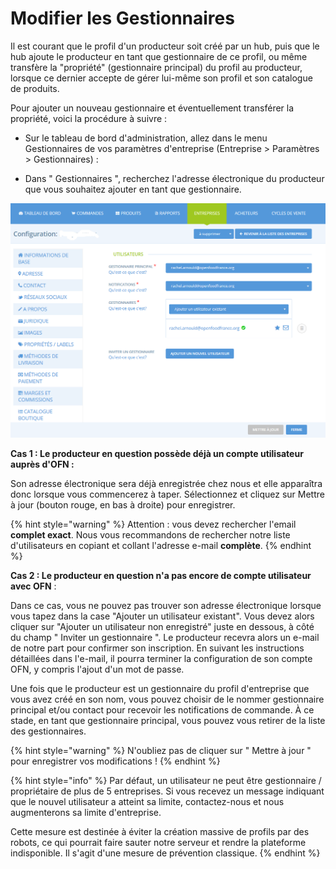# Modifier les Gestionnaires

Il est courant que le profil d'un producteur soit créé par un hub, puis que le hub ajoute le producteur en tant que gestionnaire de ce profil, ou même transfère la "propriété" (gestionnaire principal) du profil au producteur, lorsque ce dernier accepte de gérer lui-même son profil et son catalogue de produits.&#x20;

Pour ajouter un nouveau gestionnaire et éventuellement transférer la propriété, voici la procédure à suivre :

*   Sur le tableau de bord d'administration, allez dans le menu Gestionnaires de vos paramètres d'entreprise (Entreprise > Paramètres > Gestionnaires) :&#x20;


* Dans " Gestionnaires ", recherchez l'adresse électronique du producteur que vous souhaitez ajouter en tant que gestionnaire.

![](<../../.gitbook/assets/image (67) (1) (1).png>)

**Cas 1 : Le producteur en question possède déjà un compte utilisateur auprès d'OFN :**

Son adresse électronique sera déjà enregistrée chez nous et elle apparaîtra donc lorsque vous commencerez à taper. Sélectionnez et cliquez sur Mettre à jour (bouton rouge, en bas à droite) pour enregistrer.

{% hint style="warning" %}
Attention : vous devez rechercher l'email **complet exact**. Nous vous recommandons de rechercher notre liste d'utilisateurs en copiant et collant l'adresse e-mail **complète**.
{% endhint %}

**Cas 2 : Le producteur en question n'a pas encore de compte utilisateur avec OFN** :&#x20;

Dans ce cas, vous ne pouvez pas trouver son adresse électronique lorsque vous tapez dans la case "Ajouter un utilisateur existant". Vous devez alors cliquer sur "Ajouter un utilisateur non enregistré" juste en dessous, à côté du champ " Inviter un gestionnaire ". Le producteur recevra alors un e-mail de notre part pour confirmer son inscription. En suivant les instructions détaillées dans l'e-mail, il pourra terminer la configuration de son compte OFN, y compris l'ajout d'un mot de passe.&#x20;

Une fois que le producteur est un gestionnaire du profil d'entreprise que vous avez créé en son nom, vous pouvez choisir de le nommer gestionnaire principal et/ou contact pour recevoir les notifications de commande. À ce stade, en tant que gestionnaire principal, vous pouvez vous retirer de la liste des gestionnaires.

{% hint style="warning" %}
N'oubliez pas de cliquer sur " Mettre à jour " pour enregistrer vos modifications !
{% endhint %}

{% hint style="info" %}
Par défaut, un utilisateur ne peut être gestionnaire / propriétaire de plus de 5 entreprises. Si vous recevez un message indiquant que le nouvel utilisateur a atteint sa limite, contactez-nous et nous augmenterons sa limite d'entreprise.&#x20;

Cette mesure est destinée à éviter la création massive de profils par des robots, ce qui pourrait faire sauter notre serveur et rendre la plateforme indisponible. Il s'agit d'une mesure de prévention classique.
{% endhint %}
